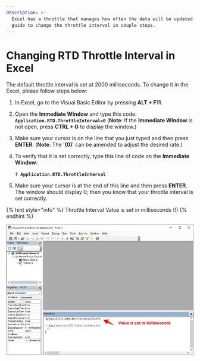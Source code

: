 ```yaml
---
description: >-
  Excel has a throttle that manages how often the data will be updated. Use this
  guide to change the throttle interval in couple steps.
---
```


# Changing RTD Throttle Interval in Excel

The default throttle interval is set at 2000 milliseconds. To change it in the Excel, please follow steps below:

1. In Excel, go to the Visual Basic Editor by pressing **ALT + F11**.
2. Open the **Immediate Window**  and type this code:  **`Application.RTD.ThrottleInterval=0`**  \(**Note**: If the **Immediate Window** is not open, press **CTRL + G** to display the window.\)
3. Make sure your cursor is on the line that you just typed and then press **ENTER**. \(**Note**:  The '**\(0\)**' can be amended to adjust the desired rate.\)
4. To verify that it is set correctly, type this line of code on the **Immediate Window**:  
  
   **`? Application.RTD.ThrottleInterval`**

5. Make sure your cursor is at the end of this line and then press **ENTER**. The window should display 0; then you know that your throttle interval is set correctly.

{% hint style="info" %}
Throttle Interval Value is set in milliseconds \(!\)
{% endhint %}

![](../../.gitbook/assets/rtd-throttling.png)

